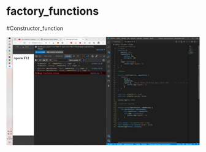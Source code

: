 # factory_functions
#Constructor_function

<img src="./assets/img/veja.jpeg" alt="imagem do resultado no console">
